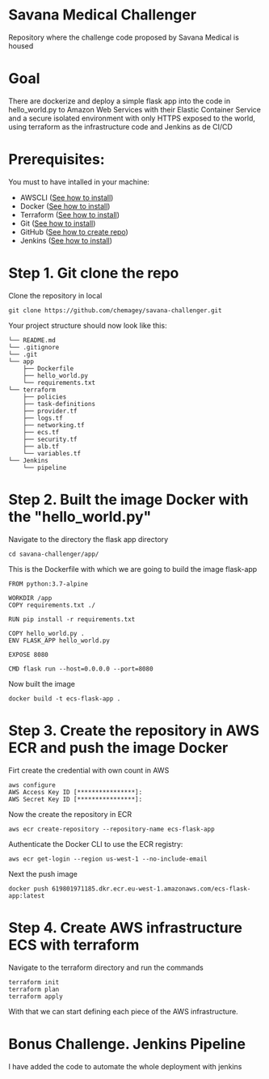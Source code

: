 # Savana Medical Challenger
Repository where the challenge code proposed by Savana Medical is housed

# Goal
There are dockerize and deploy a simple flask app into the code in hello_world.py to Amazon Web Services with their Elastic Container Service and a secure isolated environment with only HTTPS exposed to the world, using terraform as the infrastructure code and Jenkins as de CI/CD

# Prerequisites:
You must to have intalled in your machine:
 - AWSCLI ([See how to install](http://docs.aws.amazon.com/cli/latest/userguide/installing.html))
 - Docker ([See how to install](https://docs.docker.com/engine/installation/))
 - Terraform ([See how to install](https://www.terraform.io/intro/getting-started/install.html))
 - Git ([See how to install](https://git-scm.com/book/en/v2/Getting-Started-Installing-Git))
 - GitHub ([See how to create repo](https://docs.github.com/en/get-started/quickstart/create-a-repo))
 - Jenkins ([See how to install](https://www.jenkins.io/doc/book/installing/))


# Step 1. Git clone the repo
Clone the repository in local

```
git clone https://github.com/chemagey/savana-challenger.git

```
Your project structure should now look like this:
```
└── README.md
└── .gitignore
└── .git
└── app 
    ├── Dockerfile
    ├── hello_world.py
    └── requirements.txt
└── terraform 
    ├── policies
    ├── task-definitions
    ├── provider.tf
    ├── logs.tf
    ├── networking.tf
    ├── ecs.tf
    ├── security.tf
    ├── alb.tf
    └── variables.tf
└── Jenkins 
    └── pipeline
```

# Step 2. Built the image Docker with the "hello_world.py"
Navigate to the directory the flask app directory 

```
cd savana-challenger/app/

```

This is the Dockerfile with which we are going to build the image flask-app
```
FROM python:3.7-alpine

WORKDIR /app
COPY requirements.txt ./

RUN pip install -r requirements.txt

COPY hello_world.py .
ENV FLASK_APP hello_world.py

EXPOSE 8080

CMD flask run --host=0.0.0.0 --port=8080
```
Now built the image

```
docker build -t ecs-flask-app .

```

# Step 3. Create the repository in AWS ECR and push the image Docker
Firt create the credential with own count in AWS
```
aws configure
AWS Access Key ID [****************]:
AWS Secret Key ID [****************]:

```
Now the create the repository in ECR
```
aws ecr create-repository --repository-name ecs-flask-app

```
Authenticate the Docker CLI to use the ECR registry:
```
aws ecr get-login --region us-west-1 --no-include-email

```
Next the push image 
```
docker push 619801971185.dkr.ecr.eu-west-1.amazonaws.com/ecs-flask-app:latest

```
# Step 4. Create AWS infrastructure ECS with terraform
Navigate to the terraform directory and run the commands

```
terraform init
terraform plan
terraform apply
```
With that we can start defining each piece of the AWS infrastructure.

# Bonus Challenge. Jenkins Pipeline
I have added the code to automate the whole deployment with jenkins


